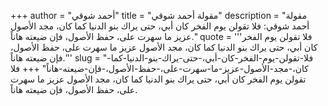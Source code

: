 +++
author = "أحمد شوقي"
title = "مقولة أحمد شوقي"
description = "مقولة أحمد شوقي: فلا تقولن يوم الفخر كان أبي، حتى يراك بنو الدنيا كما كان، مجد الأصول عزيز ما سهرت على، حفظ الأصول، فإن ضيعته هاناً."
quote = '''فلا تقولن يوم الفخر كان أبي، حتى يراك بنو الدنيا كما كان، مجد الأصول عزيز ما سهرت على، حفظ الأصول، فإن ضيعته هاناً.'''
slug = "فلا-تقولن-يوم-الفخر-كان-أبي،-حتى-يراك-بنو-الدنيا-كما-كان،-مجد-الأصول-عزيز-ما-سهرت-على،-حفظ-الأصول،-فإن-ضيعته-هاناً"
+++
فلا تقولن يوم الفخر كان أبي، حتى يراك بنو الدنيا كما كان، مجد الأصول عزيز ما سهرت على، حفظ الأصول، فإن ضيعته هاناً.
